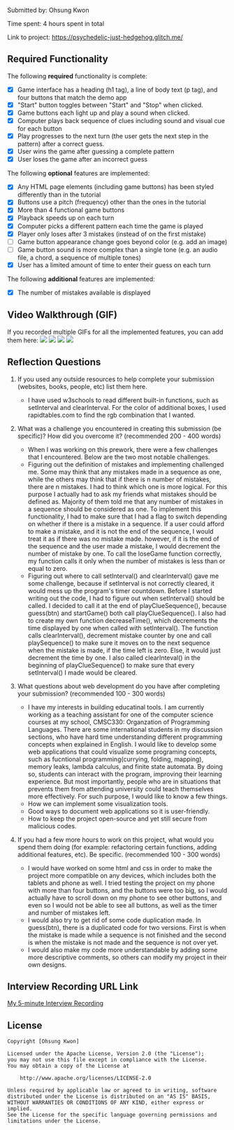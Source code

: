 Submitted by: Ohsung Kwon

Time spent: 4 hours spent in total

Link to project: https://psychedelic-just-hedgehog.glitch.me/

## Required Functionality

The following **required** functionality is complete:

* [x] Game interface has a heading (h1 tag), a line of body text (p tag), and four buttons that match the demo app
* [x] "Start" button toggles between "Start" and "Stop" when clicked. 
* [x] Game buttons each light up and play a sound when clicked. 
* [x] Computer plays back sequence of clues including sound and visual cue for each button
* [x] Play progresses to the next turn (the user gets the next step in the pattern) after a correct guess. 
* [x] User wins the game after guessing a complete pattern
* [x] User loses the game after an incorrect guess

The following **optional** features are implemented:

* [x] Any HTML page elements (including game buttons) has been styled differently than in the tutorial
* [x] Buttons use a pitch (frequency) other than the ones in the tutorial
* [x] More than 4 functional game buttons
* [x] Playback speeds up on each turn
* [x] Computer picks a different pattern each time the game is played
* [x] Player only loses after 3 mistakes (instead of on the first mistake)
* [ ] Game button appearance change goes beyond color (e.g. add an image)
* [ ] Game button sound is more complex than a single tone (e.g. an audio file, a chord, a sequence of multiple tones)
* [x] User has a limited amount of time to enter their guess on each turn

The following **additional** features are implemented:

- [x] The number of mistakes available is displayed

## Video Walkthrough (GIF)

If you recorded multiple GIFs for all the implemented features, you can add them here:
![](gif1-link-here)
![](gif2-link-here)
![](gif3-link-here)
![](gif4-link-here)

## Reflection Questions
1. If you used any outside resources to help complete your submission (websites, books, people, etc) list them here. 
    - I have used w3schools to read different built-in functions, such as setInterval and clearInterval. For the color of additional boxes, I used rapidtables.com to find the rgb combination that I wanted.

2. What was a challenge you encountered in creating this submission (be specific)? How did you overcome it? (recommended 200 - 400 words) 
    - When I was working on this prework, there were a few challenges that I encountered. Below are the two most notable challenges.
    - Figuring out the definition of mistakes and implementing challenged me. Some may think that any mistakes made in a sequence as one, while the others may think that if there is n number of mistakes, there are n mistakes. I had to think which one is more logical. For this purpose I actually had to ask my friends what mistakes should be defined as. Majority of them told me that any number of mistakes in a sequence should be considered as one. To implement this functionality, I had to make sure that I had a flag to switch depending on whether if there is a mistake in a sequence. If a user could afford to make a mistake, and it is not the end of the sequence, I would treat it as if there was no mistake made. however, if it is the end of the sequence and the user made a mistake, I would decrement the number of mistake by one. To call the loseGame function correctly, my function calls it only when the number of mistakes is less than or equal to zero.
    - Figuring out where to call setInterval() and clearInterval() gave me some challenge, because if setInterval is not correctly cleared, it would mess up the program's timer countdown. Before I started writing out the code, I had to figure out when setInterval() should be called. I decided to call it at the end of playClueSequence(), because guess(btn) and startGame() both call playClueSequence(). I also had to create my own function decreaseTime(), which decrements the time displayed by one when called with setInterval(). The function calls clearInterval(), decrement mistake counter by one and call playSequence() to make sure it moves on to the next sequence when the mistake is made, if the time left is zero. Else, it would just decrement the time by one. I also called clearInteval() in the beginning of playClueSequence() to make sure that every setInterval() I made would be cleared.

3. What questions about web development do you have after completing your submission? (recommended 100 - 300 words) 
    - I have my interests in building educatinal tools. I am currently working as a teaching assistant for one of the computer science courses at my school, CMSC330: Organzation of Programming Languages. There are some international students in my discussion sections, who have hard time understanding different programming concepts when explained in English. I would like to develop some web applications that could visualize some programing concepts, such as fucntional programming(currying, folding, mapping), memory leaks, lambda calculus, and finite state automata. By doing so, students can interact with the program, improving their learning experience. But most importantly, people who are in situations that prevents them from attending university could teach themselves more effectively. For such purpose, I would like to know a few things.
    - How we can implement some visualization tools.
    - Good ways to document web applications so it is user-friendly.
    - How to keep the project open-source and yet still secure from malicious codes.

4. If you had a few more hours to work on this project, what would you spend them doing (for example: refactoring certain functions, adding additional features, etc). Be specific. (recommended 100 - 300 words) 
    - I would have worked on some html and css in order to make the project more compatible on any devices, which includes both the tablets and phone as well. I tried testing the project on my phone with more than four buttons, and the buttons were too big, so I would actually have to scroll down on my phone to see other buttons, and even so I would not be able to see all buttons, as well as the timer and number of mistakes left.
    - I would also try to get rid of some code duplication made. In guess(btn), there is a duplicated code for two versions. First is when the mistake is made while a sequence is not finished and the second is when the mistake is not made and the sequence is not over yet.
    - I would also make my code more understandable by adding some more descriptive comments, so others can modify my project in their own designs.



## Interview Recording URL Link

[My 5-minute Interview Recording](your-link-here)


## License

    Copyright [Ohsung Kwon]

    Licensed under the Apache License, Version 2.0 (the "License");
    you may not use this file except in compliance with the License.
    You may obtain a copy of the License at

        http://www.apache.org/licenses/LICENSE-2.0

    Unless required by applicable law or agreed to in writing, software
    distributed under the License is distributed on an "AS IS" BASIS,
    WITHOUT WARRANTIES OR CONDITIONS OF ANY KIND, either express or implied.
    See the License for the specific language governing permissions and
    limitations under the License.
